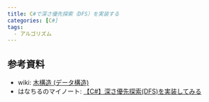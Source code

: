 ```yaml
---
title: C#で深さ優先探索（DFS）を実装する
categories: [C#]
tags:
  - アルゴリズム
---
```



## 参考資料
- wiki: [木構造 (データ構造)](https://ja.wikipedia.org/wiki/%E6%9C%A8%E6%A7%8B%E9%80%A0_(%E3%83%87%E3%83%BC%E3%82%BF%E6%A7%8B%E9%80%A0))
- はなちるのマイノート: [【C#】深さ優先探索(DFS)を実装してみる](https://www.hanachiru-blog.com/entry/2020/05/21/120000)
